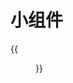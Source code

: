 # 小组件


<!--more-->

{{<figure src="https://jiangbao-1258001083.cos.ap-shanghai.myqcloud.com/1572component.png" title="接手的「小组件」，栓 Q">}}
